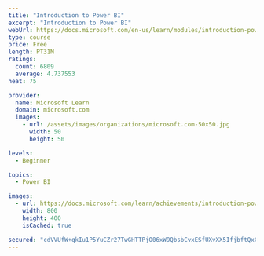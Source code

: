 ```yaml
---
title: "Introduction to Power BI"
excerpt: "Introduction to Power BI"
webUrl: https://docs.microsoft.com/en-us/learn/modules/introduction-power-bi/
type: course
price: Free
length: PT31M
ratings:
  count: 6809
  average: 4.737553
heat: 75

provider:
  name: Microsoft Learn
  domain: microsoft.com
  images:
    - url: /assets/images/organizations/microsoft.com-50x50.jpg
      width: 50
      height: 50

levels:
  - Beginner

topics:
  - Power BI

images:
  - url: https://docs.microsoft.com/learn/achievements/introduction-power-bi-social.png
    width: 800
    height: 400
    isCached: true

secured: "cdVVUfW+qkIu1P5YuCZr27TwGHTTPjO06xW9QbsbCvxESfUXvXX5IfjbftQxCldIlvQjA+VZ1JLt9xnDEVuVL4ALNR3tsuXTXOinrZGryrQ9pMplRO0T9c1eP4P/aK3dey7QAa9E2ufBK7cX3MflNNv3FIsR9dBKV0S9rYfOU+NNcEpdpha0lutG4UdcYgoZ+hkYF5653Qjj+K2lc3Kv76xHqFoxV3ZmTyMy4Qm9g5ak9xvuOmDjx3YNTVmahKYJRExFZH0Qi+lsaTkbTj77DGgD4okEsMQBADk/7GGO43p11Oei08oWDcebEghxzNs6YvcaaQUJ4WnJSuMkdrPh1gSvAd55rsvtGzYXpVzw0DY3RTTKM6LXhKVxa0R+tIBaqCyasLLwxaD6/VwJ3XLEOtIDHEU/WaoqqbQZnWER5BA=;NBHsabM3MIvhFZVQTk22dw=="
---
```


